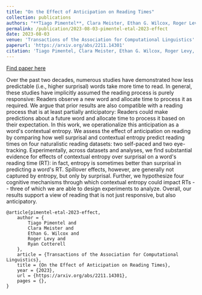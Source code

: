 ```yaml
---
title: "On the Effect of Anticipation on Reading Times"
collection: publications
authors: "**Tiago Pimentel**, Clara Meister, Ethan G. Wilcox, Roger Levy, Ryan Cotterell"
permalink: /publication/2023-08-03-pimentel-etal-2023-effect
date: 2023-08-03
venue: 'Transactions of the Association for Computational Linguistics'
paperurl: 'https://arxiv.org/abs/2211.14301'
citation: 'Tiago Pimentel, Clara Meister, Ethan G. Wilcox, Roger Levy, and Ryan Cotterell. On the Effect of Anticipation on Reading Times. Transactions of the Association for Computational Linguistics (2023).'
---
```


<a href='https://arxiv.org/abs/2211.14301'>Find paper here</a>

Over the past two decades, numerous studies have demonstrated how less predictable (i.e., higher surprisal) words take more time to read. In general, these studies have implicitly assumed the reading process is purely responsive: Readers observe a new word and allocate time to process it as required. We argue that prior results are also compatible with a reading process that is at least partially anticipatory: Readers could make predictions about a future word and allocate time to process it based on their expectation. In this work, we operationalize this anticipation as a word&apos;s contextual entropy. We assess the effect of anticipation on reading by comparing how well surprisal and contextual entropy predict reading times on four naturalistic reading datasets: two self-paced and two eye-tracking. Experimentally, across datasets and analyses, we find substantial evidence for effects of contextual entropy over surprisal on a word&apos;s reading time (RT): in fact, entropy is sometimes better than surprisal in predicting a word&apos;s RT. Spillover effects, however, are generally not captured by entropy, but only by surprisal. Further, we hypothesize four cognitive mechanisms through which contextual entropy could impact RTs -- three of which we are able to design experiments to analyze. Overall, our results support a view of reading that is not just responsive, but also anticipatory. 

```
@article{pimentel-etal-2023-effect,
    author = {
        Tiago Pimentel and
        Clara Meister and
        Ethan G. Wilcox and
        Roger Levy and
        Ryan Cotterell
    },
    article = {Transactions of the Association for Computational Linguistics},
    title = {On the Effect of Anticipation on Reading Times},
    year = {2023},
    url = {https://arxiv.org/abs/2211.14301},
    pages = {},
}
```